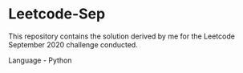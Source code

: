 # Leetcode-Sep

This repository contains the solution derived by me for the Leetcode September 2020 challenge conducted.

Language - Python
